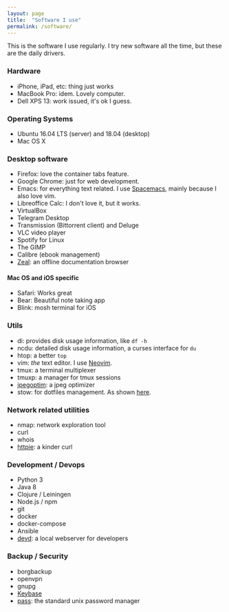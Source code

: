 ```yaml
---
layout: page
title:  "Software I use"
permalink: /software/
---
```

This is the software I use regularly. I try new software all the time, but these are the daily drivers.

### Hardware
  * iPhone, iPad, etc: thing just works
  * MacBook Pro: idem. Lovely computer.
  * Dell XPS 13: work issued, it's ok I guess.

### Operating Systems
  * Ubuntu 16.04 LTS (server) and 18.04 (desktop)
  * Mac OS X

### Desktop software
  * Firefox: love the container tabs feature.
  * Google Chrome: just for web development.
  * Emacs: for everything text related. I use [Spacemacs](http://spacemacs.org/), mainly because I also love vim.
  * Libreoffice Calc: I don't love it, but it works.
  * VirtualBox
  * Telegram Desktop
  * Transmission (Bittorrent client) and Deluge
  * VLC video player
  * Spotify for Linux
  * The GIMP
  * Calibre (ebook management)
  * [Zeal](https://zealdocs.org/): an offline documentation browser

#### Mac OS and iOS specific
  * Safari: Works great
  * Bear: Beautiful note taking app
  * Blink: mosh terminal for iOS

### Utils
  * di: provides disk usage information, like ```df -h```
  * ncdu: detailed disk usage information, a curses interface for ```du```
  * htop: a better ```top```
  * vim: *the* text editor. I use [Neovim](https://neovim.io/).
  * tmux: a terminal multiplexer
  * tmuxp: a manager for tmux sessions
  * [jpegoptim](https://github.com/tjko/jpegoptim): a jpeg optimizer
  * stow: for dotfiles management. As shown [here](http://brandon.invergo.net/news/2012-05-26-using-gnu-stow-to-manage-your-dotfiles.html).

### Network related utilities
  * nmap: network exploration tool
  * curl
  * whois
  * [httpie](https://httpie.org/): a kinder curl

### Development / Devops
  * Python 3
  * Java 8
  * Clojure / Leiningen
  * Node.js / npm
  * git
  * docker
  * docker-compose
  * Ansible
  * [devd](https://github.com/cortesi/devd): a local webserver for developers

### Backup / Security
  * borgbackup
  * openvpn
  * gnupg
  * [Keybase](https://keybase.io)
  * [pass](https://www.passwordstore.org/): the standard unix password manager
